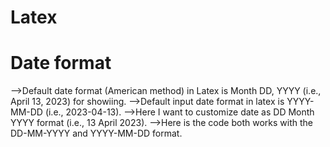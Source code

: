 # Latex
# Date format
-->Default date format (American method) in Latex is Month DD, YYYY (i.e., April 13, 2023) for showiing.
-->Default input date format in latex is YYYY-MM-DD (i.e., 2023-04-13).
-->Here I want to customize date as DD Month YYYY format (i.e., 13 April 2023).
-->Here is the code both works with the DD-MM-YYYY and YYYY-MM-DD format.
